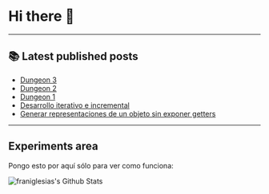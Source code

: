 # Hi there 👋

<!--
**franiglesias/franiglesias** is a ✨ _special_ ✨ repository because its `README.md` (this file) appears on your GitHub profile.

Here are some ideas to get you started:

- 🔭 I’m currently working on ...
- 🌱 I’m currently learning ...
- 👯 I’m looking to collaborate on ...
- 🤔 I’m looking for help with ...
- 💬 Ask me about ...
- 📫 How to reach me: ...
- 😄 Pronouns: ...
- ⚡ Fun fact: ...
-->


---

## 📚 Latest published posts
<!-- TB-FEED:START -->
- [Dungeon 3](https://franiglesias.github.io/dungeon-3/)
- [Dungeon 2](https://franiglesias.github.io/dungeon-2/)
- [Dungeon 1](https://franiglesias.github.io/dungeon-1/)
- [Desarrollo iterativo e incremental](https://franiglesias.github.io/iterative_incremental/)
- [Generar representaciones de un objeto sin exponer getters](https://franiglesias.github.io/representation-2/)
<!-- TB-FEED:END -->


---

## Experiments area

Pongo esto por aquí sólo para ver como funciona:

<img alt="franiglesias's Github Stats" src="https://github-readme-stats.vercel.app/api?username=franiglesias&show_icons=true&hide_border=true" />
